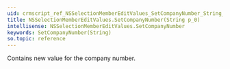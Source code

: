 ```yaml
---
uid: crmscript_ref_NSSelectionMemberEditValues_SetCompanyNumber_String_p_0
title: NSSelectionMemberEditValues.SetCompanyNumber(String p_0)
intellisense: NSSelectionMemberEditValues.SetCompanyNumber
keywords: SetCompanyNumber(String)
so.topic: reference
---
```



Contains new value for the company number.


